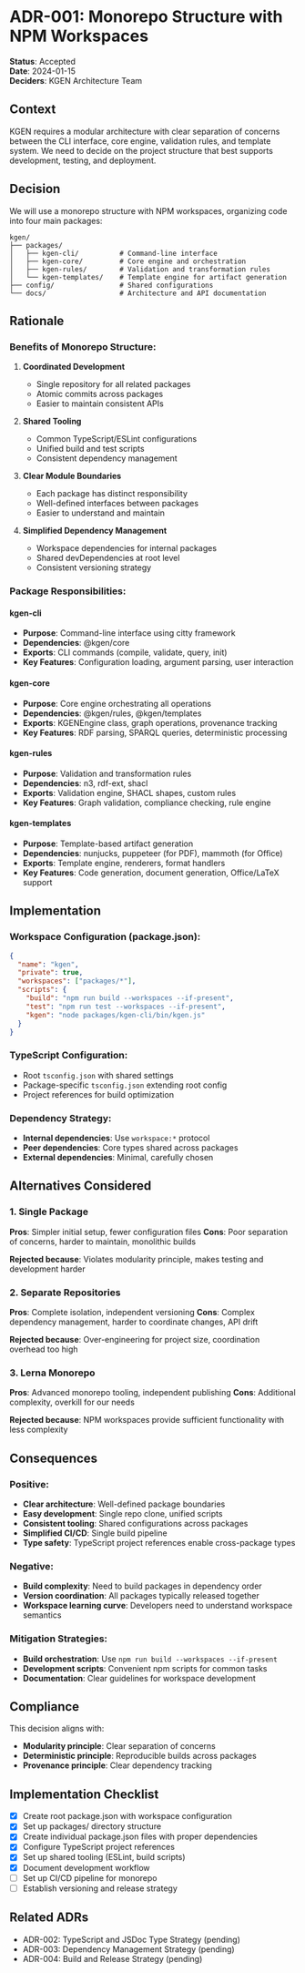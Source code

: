 # ADR-001: Monorepo Structure with NPM Workspaces

**Status**: Accepted  
**Date**: 2024-01-15  
**Deciders**: KGEN Architecture Team  

## Context

KGEN requires a modular architecture with clear separation of concerns between the CLI interface, core engine, validation rules, and template system. We need to decide on the project structure that best supports development, testing, and deployment.

## Decision

We will use a monorepo structure with NPM workspaces, organizing code into four main packages:

```
kgen/
├── packages/
│   ├── kgen-cli/          # Command-line interface
│   ├── kgen-core/         # Core engine and orchestration  
│   ├── kgen-rules/        # Validation and transformation rules
│   └── kgen-templates/    # Template engine for artifact generation
├── config/                # Shared configurations
└── docs/                  # Architecture and API documentation
```

## Rationale

### Benefits of Monorepo Structure:

1. **Coordinated Development**
   - Single repository for all related packages
   - Atomic commits across packages
   - Easier to maintain consistent APIs

2. **Shared Tooling**
   - Common TypeScript/ESLint configurations
   - Unified build and test scripts
   - Consistent dependency management

3. **Clear Module Boundaries**
   - Each package has distinct responsibility
   - Well-defined interfaces between packages
   - Easier to understand and maintain

4. **Simplified Dependency Management**
   - Workspace dependencies for internal packages
   - Shared devDependencies at root level
   - Consistent versioning strategy

### Package Responsibilities:

#### kgen-cli
- **Purpose**: Command-line interface using citty framework
- **Dependencies**: @kgen/core
- **Exports**: CLI commands (compile, validate, query, init)
- **Key Features**: Configuration loading, argument parsing, user interaction

#### kgen-core  
- **Purpose**: Core engine orchestrating all operations
- **Dependencies**: @kgen/rules, @kgen/templates
- **Exports**: KGENEngine class, graph operations, provenance tracking
- **Key Features**: RDF parsing, SPARQL queries, deterministic processing

#### kgen-rules
- **Purpose**: Validation and transformation rules
- **Dependencies**: n3, rdf-ext, shacl
- **Exports**: Validation engine, SHACL shapes, custom rules
- **Key Features**: Graph validation, compliance checking, rule engine

#### kgen-templates
- **Purpose**: Template-based artifact generation
- **Dependencies**: nunjucks, puppeteer (for PDF), mammoth (for Office)
- **Exports**: Template engine, renderers, format handlers
- **Key Features**: Code generation, document generation, Office/LaTeX support

## Implementation

### Workspace Configuration (package.json):
```json
{
  "name": "kgen",
  "private": true,
  "workspaces": ["packages/*"],
  "scripts": {
    "build": "npm run build --workspaces --if-present",
    "test": "npm run test --workspaces --if-present",
    "kgen": "node packages/kgen-cli/bin/kgen.js"
  }
}
```

### TypeScript Configuration:
- Root `tsconfig.json` with shared settings
- Package-specific `tsconfig.json` extending root config
- Project references for build optimization

### Dependency Strategy:
- **Internal dependencies**: Use `workspace:*` protocol
- **Peer dependencies**: Core types shared across packages  
- **External dependencies**: Minimal, carefully chosen

## Alternatives Considered

### 1. Single Package
**Pros**: Simpler initial setup, fewer configuration files
**Cons**: Poor separation of concerns, harder to maintain, monolithic builds

**Rejected because**: Violates modularity principle, makes testing and development harder

### 2. Separate Repositories  
**Pros**: Complete isolation, independent versioning
**Cons**: Complex dependency management, harder to coordinate changes, API drift

**Rejected because**: Over-engineering for project size, coordination overhead too high

### 3. Lerna Monorepo
**Pros**: Advanced monorepo tooling, independent publishing
**Cons**: Additional complexity, overkill for our needs

**Rejected because**: NPM workspaces provide sufficient functionality with less complexity

## Consequences

### Positive:
- **Clear architecture**: Well-defined package boundaries
- **Easy development**: Single repo clone, unified scripts
- **Consistent tooling**: Shared configurations across packages  
- **Simplified CI/CD**: Single build pipeline
- **Type safety**: TypeScript project references enable cross-package types

### Negative:
- **Build complexity**: Need to build packages in dependency order
- **Version coordination**: All packages typically released together
- **Workspace learning curve**: Developers need to understand workspace semantics

### Mitigation Strategies:
- **Build orchestration**: Use `npm run build --workspaces --if-present`
- **Development scripts**: Convenient npm scripts for common tasks
- **Documentation**: Clear guidelines for workspace development

## Compliance

This decision aligns with:
- **Modularity principle**: Clear separation of concerns
- **Deterministic principle**: Reproducible builds across packages
- **Provenance principle**: Clear dependency tracking

## Implementation Checklist

- [x] Create root package.json with workspace configuration
- [x] Set up packages/ directory structure  
- [x] Create individual package.json files with proper dependencies
- [x] Configure TypeScript project references
- [x] Set up shared tooling (ESLint, build scripts)
- [x] Document development workflow
- [ ] Set up CI/CD pipeline for monorepo
- [ ] Establish versioning and release strategy

## Related ADRs

- ADR-002: TypeScript and JSDoc Type Strategy (pending)
- ADR-003: Dependency Management Strategy (pending)
- ADR-004: Build and Release Strategy (pending)